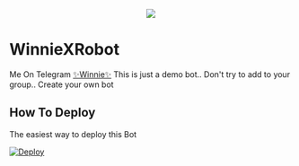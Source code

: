 <p align="center">
  <img src="https://telegra.ph/file/21605b3dfef2fe3577036.jpg">
</p>

# WinnieXRobot
Me On Telegram [✨Winnie✨](https://t.me/WinnieXRobot)
This is just a demo bot.. Don't try to add to your group.. Create your own bot 
## How To Deploy
The easiest way to deploy this Bot

[![Deploy](https://www.herokucdn.com/deploy/button.svg)](https://heroku.com/deploy?template=https://github.com/ShrayanshSharma2048/WinnieXRobot.git)
